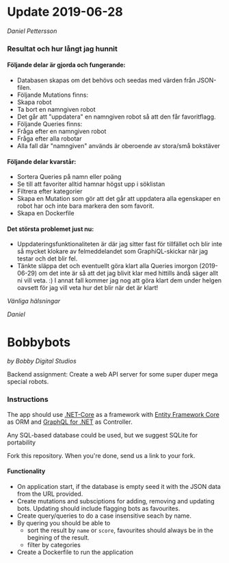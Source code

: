 # Update 2019-06-28
*Daniel Pettersson*

### Resultat och hur långt jag hunnit
#### Följande delar är gjorda och fungerande:
* Databasen skapas om det behövs och seedas med värden från JSON-filen.
* Följande Mutations finns:
 * Skapa robot
 * Ta bort en namngiven robot
 * Det går att "uppdatera" en namngiven robot så att den får favoritflagg.
* Följande Queries finns:
 * Fråga efter en namngiven robot
 * Fråga efter alla robotar
* Alla fall där "namngiven" används är oberoende av stora/små bokstäver
#### Följande delar kvarstår:
* Sortera Queries på namn eller poäng
* Se till att favoriter alltid hamnar högst upp i söklistan
* Filtrera efter kategorier
* Skapa en Mutation som gör att det går att uppdatera alla egenskaper en robot har och inte bara markera den som favorit.
* Skapa en Dockerfile
#### Det största problemet just nu:
* Uppdateringsfunktionaliteten är där jag sitter fast för tillfället och blir inte så mycket klokare av felmeddelandet som GraphiQL-skickar när jag testar och det blir fel.
* Tänkte släppa det och eventuellt göra klart alla Queries imorgon (2019-06-29) om det inte är så att det jag blivit klar med hittills ändå säger allt ni vill veta. :) I annat fall kommer jag nog att göra klart dem under helgen oavsett för jag vill veta hur det blir när det är klart!

*Vänliga hälsningar*

*Daniel*


# Bobbybots
*by Bobby Digital Studios*

Backend assignment: Create a web API server for some super duper mega special robots.

### Instructions

The app should use [.NET-Core](https://docs.microsoft.com/en-us/dotnet/core/) as a framework with [Entity Framework Core](https://docs.microsoft.com/en-us/ef/core/) as ORM and [GraphQL for .NET](https://github.com/graphql-dotnet/graphql-dotnet) as Controller.

Any SQL-based database could be used, but we suggest SQLite for portability

Fork this repository. When you're done, send us a link to your fork.

#### Functionality
* On application start, if the database is empty seed it with the JSON data from the URL provided.
* Create mutations and subsciptions for adding, removing and updating bots. Updating should include flagging bots as favourites.
* Create query/queries to do a case insensitive seach by name.
* By quering you should be able to 
  * sort the result by `name` or `score`, favourites should always be in the begining of the result.
  * filter by categories
* Create a Dockerfile to run the application
